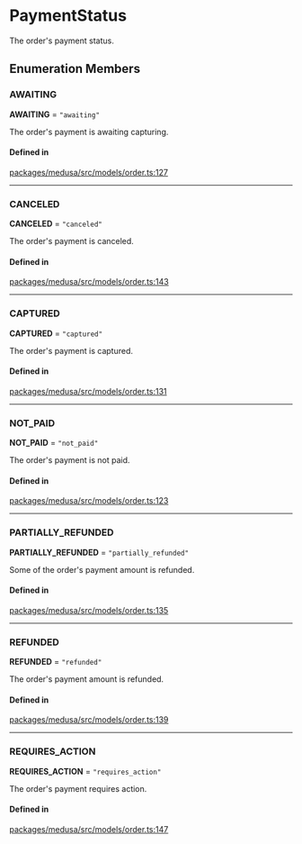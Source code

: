 # PaymentStatus

The order's payment status.

## Enumeration Members

### AWAITING

 **AWAITING** = ``"awaiting"``

The order's payment is awaiting capturing.

#### Defined in

[packages/medusa/src/models/order.ts:127](https://github.com/medusajs/medusa/blob/3d9f5ae63/packages/medusa/src/models/order.ts#L127)

___

### CANCELED

 **CANCELED** = ``"canceled"``

The order's payment is canceled.

#### Defined in

[packages/medusa/src/models/order.ts:143](https://github.com/medusajs/medusa/blob/3d9f5ae63/packages/medusa/src/models/order.ts#L143)

___

### CAPTURED

 **CAPTURED** = ``"captured"``

The order's payment is captured.

#### Defined in

[packages/medusa/src/models/order.ts:131](https://github.com/medusajs/medusa/blob/3d9f5ae63/packages/medusa/src/models/order.ts#L131)

___

### NOT\_PAID

 **NOT\_PAID** = ``"not_paid"``

The order's payment is not paid.

#### Defined in

[packages/medusa/src/models/order.ts:123](https://github.com/medusajs/medusa/blob/3d9f5ae63/packages/medusa/src/models/order.ts#L123)

___

### PARTIALLY\_REFUNDED

 **PARTIALLY\_REFUNDED** = ``"partially_refunded"``

Some of the order's payment amount is refunded.

#### Defined in

[packages/medusa/src/models/order.ts:135](https://github.com/medusajs/medusa/blob/3d9f5ae63/packages/medusa/src/models/order.ts#L135)

___

### REFUNDED

 **REFUNDED** = ``"refunded"``

The order's payment amount is refunded.

#### Defined in

[packages/medusa/src/models/order.ts:139](https://github.com/medusajs/medusa/blob/3d9f5ae63/packages/medusa/src/models/order.ts#L139)

___

### REQUIRES\_ACTION

 **REQUIRES\_ACTION** = ``"requires_action"``

The order's payment requires action.

#### Defined in

[packages/medusa/src/models/order.ts:147](https://github.com/medusajs/medusa/blob/3d9f5ae63/packages/medusa/src/models/order.ts#L147)
